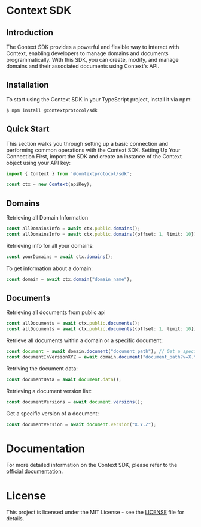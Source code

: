 # Context SDK
## Introduction
The Context SDK provides a powerful and flexible way to interact with Context, enabling developers to manage domains and documents programmatically. With this SDK, you can create, modify, and manage domains and their associated documents using Context's API.

## Installation
To start using the Context SDK in your TypeScript project, install it via npm:
```bash
$ npm install @contextprotocol/sdk
```

## Quick Start
This section walks you through setting up a basic connection and performing common operations with the Context SDK.
Setting Up Your Connection
First, import the SDK and create an instance of the Context object using your API key:

```typescript
import { Context } from '@contextprotocol/sdk';

const ctx = new Context(apiKey);
```

## Domains
Retrieving all Domain Information
```typescript
const allDomainsInfo = await ctx.public.domains();
const allDomainsInfo = await ctx.public.domains({offset: 1, limit: 10});
```

Retrieving info for all your domains:
```typescript
const yourDomains = await ctx.domains();
```

To get information about a domain:
```typescript
const domain = await ctx.domain("domain_name");
```

## Documents
Retrieving all documents from public api
```typescript
const allDocuments = await ctx.public.documents();
const allDocuments = await ctx.public.documents({offset: 1, limit: 10});
```

Retrieve all documents within a domain or a specific document:
```typescript
const document = await domain.document("document_path"); // Get a specific document
const documentInVersionXYZ = await domain.document("document_path?v=X.Y.Z"); // Get a specific version of a document
```

Retriving the document data:
```typescript
const documentData = await document.data();
```

Retrieving a document version list:
```typescript
const documentVersions = await document.versions();
```

Get a specific version of a document:
```typescript
const documentVersion = await document.version("X.Y.Z");
```

# Documentation
For more detailed information on the Context SDK, please refer to the [official documentation](https://docs.ctx.xyz).

# License
This project is licensed under the MIT License - see the [LICENSE](LICENSE) file for details.
```